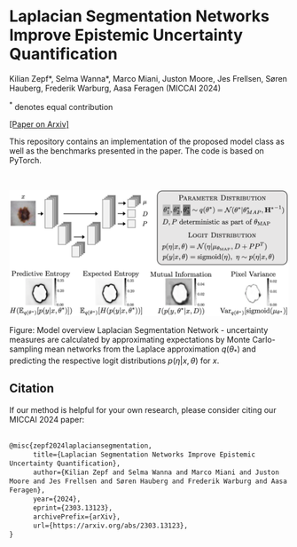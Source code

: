 # Laplacian Segmentation Networks Improve Epistemic Uncertainty Quantification

Kilian Zepf*, Selma Wanna*, Marco Miani, Juston Moore, Jes Frellsen, Søren Hauberg, Frederik Warburg, Aasa Feragen (MICCAI 2024)


$^*$ denotes equal contribution

[[Paper on Arxiv]](https://arxiv.org/abs/2303.13123#)


This repository contains an implementation of the proposed model class as well as the benchmarks presented in the paper. The code is based on PyTorch. 

$\qquad$

<p align="center">
<img src="img/model_overview_grey.png"  width="600"  >
</p>

Figure: Model overview Laplacian Segmentation Network - uncertainty measures are calculated by approximating expectations by Monte Carlo-sampling mean networks from the Laplace approximation $q(θ_*)$ and predicting the respective logit distributions $p(η|x,θ)$ for $x$.

## Citation
If our method is helpful for your own research, please consider citing our MICCAI 2024 paper:
```

@misc{zepf2024laplaciansegmentation,
      title={Laplacian Segmentation Networks Improve Epistemic Uncertainty Quantification}, 
      author={Kilian Zepf and Selma Wanna and Marco Miani and Juston Moore and Jes Frellsen and Søren Hauberg and Frederik Warburg and Aasa Feragen},
      year={2024},
      eprint={2303.13123},
      archivePrefix={arXiv},      
      url={https://arxiv.org/abs/2303.13123}, 
}
```